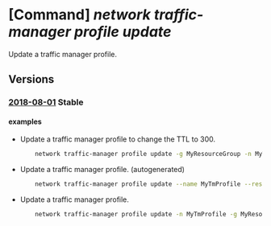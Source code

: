 # [Command] _network traffic-manager profile update_

Update a traffic manager profile.

## Versions

### [2018-08-01](/Resources/mgmt-plane/L3N1YnNjcmlwdGlvbnMve30vcmVzb3VyY2Vncm91cHMve30vcHJvdmlkZXJzL21pY3Jvc29mdC5uZXR3b3JrL3RyYWZmaWNtYW5hZ2VycHJvZmlsZXMve30=/2018-08-01.xml) **Stable**

<!-- mgmt-plane /subscriptions/{}/resourcegroups/{}/providers/microsoft.network/trafficmanagerprofiles/{} 2018-08-01 -->

#### examples

- Update a traffic manager profile to change the TTL to 300.
    ```bash
        network traffic-manager profile update -g MyResourceGroup -n MyTmProfile --ttl 300
    ```

- Update a traffic manager profile. (autogenerated)
    ```bash
        network traffic-manager profile update --name MyTmProfile --resource-group MyResourceGroup --status Enabled
    ```

- Update a traffic manager profile.
    ```bash
        network traffic-manager profile update -n MyTmProfile -g MyResourceGroup --status-code-ranges [{min:200,max:204}] --custom-headers  [{name:foo,value:doo},{name:test,value:best}]
    ```
